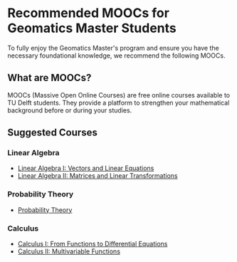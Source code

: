 # Recommended MOOCs for Geomatics Master Students  

To fully enjoy the Geomatics Master's program and ensure you have the necessary foundational knowledge, we recommend the following MOOCs.
## What are MOOCs?  
MOOCs (Massive Open Online Courses) are free online courses available to TU Delft students. They provide a platform to strengthen your mathematical background before or during your studies.  

## Suggested Courses  

### Linear Algebra  
- [Linear Algebra I: Vectors and Linear Equations](https://online-learning.tudelft.nl/courses/linear-algebra-i-vectors-and-linear-equations/)  
- [Linear Algebra II: Matrices and Linear Transformations](https://online-learning.tudelft.nl/courses/linear-algebra-ii-matrices-and-linear-transformations/)  

### Probability Theory  
- [Probability Theory](https://online-learning.tudelft.nl/courses/probability-theory/)  

### Calculus  
- [Calculus I: From Functions to Differential Equations](https://online-learning.tudelft.nl/courses/calculus-i-from-functions-to-differential-equations/)  
- [Calculus II: Multivariable Functions](https://online-learning.tudelft.nl/courses/calculus-ii-multivariable-functions/)  

